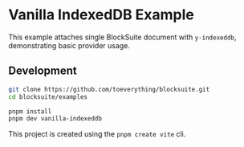 # Vanilla IndexedDB Example

This example attaches single BlockSuite document with `y-indexeddb`, demonstrating basic provider usage.

## Development

```sh
git clone https://github.com/toeverything/blocksuite.git
cd blocksuite/examples

pnpm install
pnpm dev vanilla-indexeddb
```

This project is created using the `pnpm create vite` cli.
